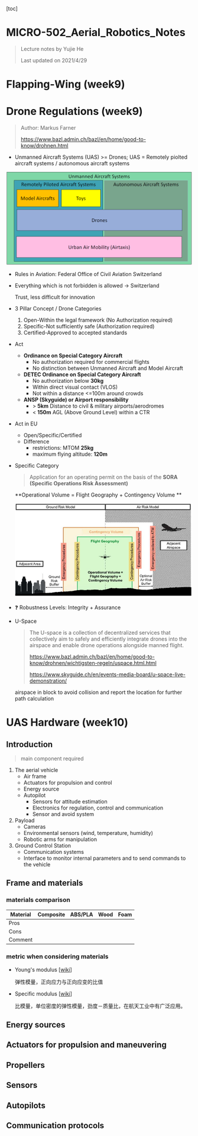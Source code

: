 [toc]

# MICRO-502_Aerial_Robotics_Notes

> Lecture notes by Yujie He
>
> Last updated on 2021/4/29

# Flapping-Wing (week9)

# Drone Regulations (week9)

> Author: Markus Farner
>
> https://www.bazl.admin.ch/bazl/en/home/good-to-know/drohnen.html

- Unmanned Aircraft Systems (UAS) >= Drones; UAS  = Remotely piolted aircraft systems / autonomous aircraft systems

<img src="./pics/aerial/week9_regulation_uas.png" alt="week9_regulation_uas" style="zoom:50%;" />

- Rules in Aviation: Federal Office of Civil Aviation Switzerland

- Everything which is not forbidden is allowed -> Switzerland

  Trust, less difficult for innovation

- 3 Pillar Concept / Drone Categories

  1. Open-Within the legal framework (No Authorization required)
  2. Specific-Not sufficiently safe (Authorization required)
  3. Certified-Approved to accepted standards

- Act

  - **Ordinance on Special Category Aircraft**
    - No authorization required for commercial flights
    - No distinction between Unmanned Aircraft and Model Aircraft
  - **DETEC Ordinance on Special Category Aircraft**
    - No authorization below **30kg**
    - Within direct visual contact (VLOS)
    - Not within a distance <=100m around crowds
  - **ANSP (Skyguide) or Airport responsibility**
    - \> **5km** Distance to civil & military airports/aerodromes
    - < **150m** AGL (Above Ground Level) within a CTR

- Act in EU
  - Open/Specific/Certified
  - Difference
    - restrictions: MTOM **25kg**
    - maximum flying altitude: **120m** 

- Specific Category

  > Application for an operating permit on the basis of the **SORA (Specific Operations Risk Assessment)**

  **Operational Volume = Flight Geography + Contingency Volume **

  <img src="./pics\/aerial/week9_regulation_SORA.jpg" alt="week9_regulation_SORA" style="zoom:60%;" />

- :question: Robustness Levels: Integrity + Assurance

- U-Space

  > The U-space is a collection of decentralized services that collectively aim to safely and efficiently integrate drones into the airspace and enable drone operations alongside manned flight.
  >
  > https://www.bazl.admin.ch/bazl/en/home/good-to-know/drohnen/wichtigsten-regeln/uspace.html.html
  >
  > https://www.skyguide.ch/en/events-media-board/u-space-live-demonstration/

  airspace in block to avoid collision and report the location for further path calculation

# UAS Hardware (week10)

## Introduction

> main component required

1. The aerial vehicle
   - Air frame
   - Actuators for propulsion and control
   - Energy source
   - Autopilot
     - Sensors for attitude estimation
     - Electronics for regulation, control and communication
     - Sensor and avoid system
2. Payload
   - Cameras
   - Environmental sensors (wind, temperature, humidity)
   - Robotic arms for manipulation
3. Ground Control Station
   - Communication systems
   - Interface to monitor internal parameters and to send commands to the vehicle

## Frame and materials

### materials comparison

| Material | Composite | ABS/PLA | Wood | Foam |
| -------- | --------- | ------- | ---- | ---- |
| Pros     |           |         |      |      |
| Cons     |           |         |      |      |
| Comment  |           |         |      |      |

### metric when considering materials

- Young's modulus [[wiki](https://en.wikipedia.org/wiki/Young%27s_modulus)]

  弹性模量，正向应力与正向应变的比值

- Specific modulus [[wiki](https://en.wikipedia.org/wiki/Specific_modulus)]

  比模量，单位密度的弹性模量，劲度－质量比，在航天工业中有广泛应用。

## Energy sources

## Actuators for propulsion and maneuvering

## Propellers

## Sensors

## Autopilots

## Communication protocols